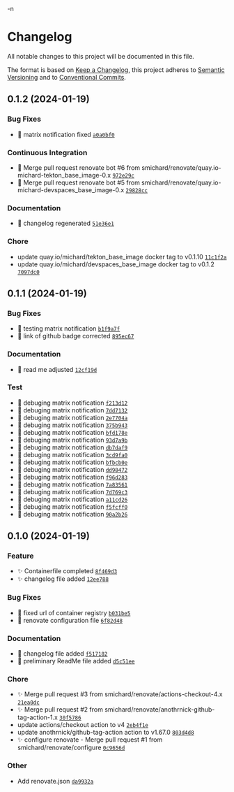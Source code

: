 -n
# Changelog

All notable changes to this project will be documented in this file.

The format is based on [Keep a Changelog](https://keepachangelog.com/en/1.0.0/), this project adheres to [Semantic Versioning](https://semver.org/spec/v2.0.0.html) and to [Conventional Commits](https://www.conventionalcommits.org/en/v1.0.0/).

## 0.1.2 (2024-01-19)

### Bug Fixes
- :bug: matrix notification fixed [`a0a0bf0`](https://github.com/smichard/cities_demo/commit/a0a0bf0)

### Continuous Integration
- :robot: Merge pull request renovate bot #6 from smichard/renovate/quay.io-michard-tekton_base_image-0.x [`972e29c`](https://github.com/smichard/cities_demo/commit/972e29c)
- :robot: Merge pull request renovate bot #5 from smichard/renovate/quay.io-michard-devspaces_base_image-0.x [`29828cc`](https://github.com/smichard/cities_demo/commit/29828cc)

### Documentation
- :memo: changelog regenerated [`51e36e1`](https://github.com/smichard/cities_demo/commit/51e36e1)

### Chore
- update quay.io/michard/tekton_base_image docker tag to v0.1.10 [`11c1f2a`](https://github.com/smichard/cities_demo/commit/11c1f2a)
- update quay.io/michard/devspaces_base_image docker tag to v0.1.2 [`7097dc0`](https://github.com/smichard/cities_demo/commit/7097dc0)

## 0.1.1 (2024-01-19)

### Bug Fixes
- :construction: testing matrix notification [`b1f9a7f`](https://github.com/smichard/cities_demo/commit/b1f9a7f)
- :memo: link of github badge corrected [`895ec67`](https://github.com/smichard/cities_demo/commit/895ec67)

### Documentation
- :memo: read me adjusted [`12cf19d`](https://github.com/smichard/cities_demo/commit/12cf19d)

### Test
- :construction: debuging matrix notification [`f213d12`](https://github.com/smichard/cities_demo/commit/f213d12)
- :construction: debuging matrix notification [`7dd7132`](https://github.com/smichard/cities_demo/commit/7dd7132)
- :construction: debuging matrix notification [`2e7704a`](https://github.com/smichard/cities_demo/commit/2e7704a)
- :construction: debuging matrix notification [`375b943`](https://github.com/smichard/cities_demo/commit/375b943)
- :construction: debuging matrix notification [`bfd178e`](https://github.com/smichard/cities_demo/commit/bfd178e)
- :construction: debuging matrix notification [`93d7a9b`](https://github.com/smichard/cities_demo/commit/93d7a9b)
- :construction: debuging matrix notification [`db7daf9`](https://github.com/smichard/cities_demo/commit/db7daf9)
- :construction: debuging matrix notification [`3cd9fa0`](https://github.com/smichard/cities_demo/commit/3cd9fa0)
- :construction: debuging matrix notification [`bfbcb0e`](https://github.com/smichard/cities_demo/commit/bfbcb0e)
- :construction: debuging matrix notification [`dd98472`](https://github.com/smichard/cities_demo/commit/dd98472)
- :construction: debuging matrix notification [`f96d283`](https://github.com/smichard/cities_demo/commit/f96d283)
- :construction: debuging matrix notification [`7a83561`](https://github.com/smichard/cities_demo/commit/7a83561)
- :construction: debuging matrix notification [`7d769c3`](https://github.com/smichard/cities_demo/commit/7d769c3)
- :construction: debuging matrix notification [`a11cd26`](https://github.com/smichard/cities_demo/commit/a11cd26)
- :construction: debuging matrix notification [`f5fcff0`](https://github.com/smichard/cities_demo/commit/f5fcff0)
- :construction: debuging matrix notification [`90a2b26`](https://github.com/smichard/cities_demo/commit/90a2b26)

## 0.1.0 (2024-01-19)

### Feature
- :sparkles: Containerfile completed [`8f469d3`](https://github.com/smichard/cities_demo/commit/8f469d3)
- :sparkles: changelog file added [`12ee788`](https://github.com/smichard/cities_demo/commit/12ee788)

### Bug Fixes
- :bug: fixed url of container registry [`b031be5`](https://github.com/smichard/cities_demo/commit/b031be5)
- :bug: renovate configuration file [`6f82d48`](https://github.com/smichard/cities_demo/commit/6f82d48)

### Documentation
- :memo: changelog file added [`f517182`](https://github.com/smichard/cities_demo/commit/f517182)
- :memo: preliminary ReadMe file added [`d5c51ee`](https://github.com/smichard/cities_demo/commit/d5c51ee)

### Chore
- :sparkles: Merge pull request #3 from smichard/renovate/actions-checkout-4.x [`21ea0dc`](https://github.com/smichard/cities_demo/commit/21ea0dc)
- :sparkles: Merge pull request #2 from smichard/renovate/anothrnick-github-tag-action-1.x [`30f5786`](https://github.com/smichard/cities_demo/commit/30f5786)
- update actions/checkout action to v4 [`2eb4f1e`](https://github.com/smichard/cities_demo/commit/2eb4f1e)
- update anothrnick/github-tag-action action to v1.67.0 [`803d4d8`](https://github.com/smichard/cities_demo/commit/803d4d8)
- :sparkles: configure renovate - Merge pull request #1 from smichard/renovate/configure [`0c9656d`](https://github.com/smichard/cities_demo/commit/0c9656d)

### Other
- Add renovate.json [`da9932a`](https://github.com/smichard/cities_demo/commit/da9932a)

